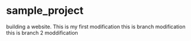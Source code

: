 # sample_project
building a website.
This is my first modification
this is branch modification
this is branch 2 moddification
